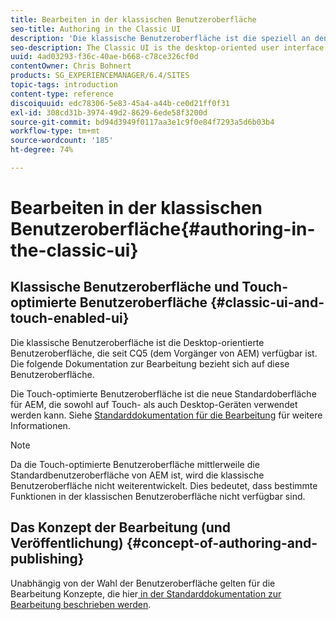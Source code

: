 ```yaml
---
title: Bearbeiten in der klassischen Benutzeroberfläche
seo-title: Authoring in the Classic UI
description: 'Die klassische Benutzeroberfläche ist die speziell an den Einsatz am Desktop angepasste Version, die seit CQ5 verfügbar ist. Die folgende Dokumentation zur Bearbeitung bezieht sich auf diese Benutzeroberfläche. Die Touch-optimierte Benutzeroberfläche ist die neue Standardoberfläche für AEM, die sowohl auf Touch- als auch Desktop-Geräten verwendet werden kann. Weitere Informationen finden Sie in der Standarddokumentation zur Bearbeitung. '
seo-description: The Classic UI is the desktop-oriented user interface that as been available since CQ5. The following documentation on authoring is focused on this UI. The touch-based UI is the new standard user interface for AEM, designed for use on both touch and desktop devices. Please see the standard authoring documentation for further information.
uuid: 4ad03293-f36c-40ae-b668-c78ce326cf0d
contentOwner: Chris Bohnert
products: SG_EXPERIENCEMANAGER/6.4/SITES
topic-tags: introduction
content-type: reference
discoiquuid: edc78306-5e83-45a4-a44b-ce0d21ff0f31
exl-id: 308cd31b-3974-49d2-8629-6ede58f3200d
source-git-commit: bd94d3949f0117aa3e1c9f0e84f7293a5d6b03b4
workflow-type: tm+mt
source-wordcount: '185'
ht-degree: 74%

---
```


# Bearbeiten in der klassischen Benutzeroberfläche{#authoring-in-the-classic-ui}

## Klassische Benutzeroberfläche und Touch-optimierte Benutzeroberfläche {#classic-ui-and-touch-enabled-ui}

Die klassische Benutzeroberfläche ist die Desktop-orientierte Benutzeroberfläche, die seit CQ5 (dem Vorgänger von AEM) verfügbar ist. Die folgende Dokumentation zur Bearbeitung bezieht sich auf diese Benutzeroberfläche.

Die Touch-optimierte Benutzeroberfläche ist die neue Standardoberfläche für AEM, die sowohl auf Touch- als auch Desktop-Geräten verwendet werden kann. Siehe [Standarddokumentation für die Bearbeitung](/help/sites-authoring/author.md) für weitere Informationen.

>[!NOTE]
>
>Da die Touch-optimierte Benutzeroberfläche mittlerweile die Standardbenutzeroberfläche von AEM ist, wird die klassische Benutzeroberfläche nicht weiterentwickelt. Dies bedeutet, dass bestimmte Funktionen in der klassischen Benutzeroberfläche nicht verfügbar sind.

## Das Konzept der Bearbeitung (und Veröffentlichung) {#concept-of-authoring-and-publishing}

Unabhängig von der Wahl der Benutzeroberfläche gelten für die Bearbeitung Konzepte, die hier[ in der Standarddokumentation zur Bearbeitung beschrieben werden](/help/sites-authoring/author.md#concept-of-authoring-and-publishing).

